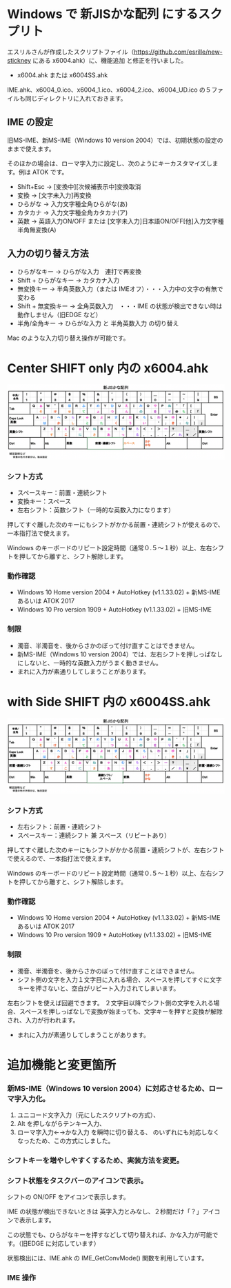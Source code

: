 # Windows で 新JISかな配列 にするスクプリト

エスリルさんが作成したスクリプトファイル（https://github.com/esrille/new-stickney にある x6004.ahk）に、機能追加
と修正を行いました。

* x6004.ahk または x6004SS.ahk

IME.ahk、x6004_0.ico、x6004_1.ico、x6004_2.ico、x6004_UD.ico の５ファイルも同じディレクトリに入れておきます。

## IME の設定

旧MS-IME、新MS-IME（Windows 10 version 2004）では、初期状態の設定のままで使えます。

そのほかの場合は、ローマ字入力に設定し、次のようにキーカスタマイズします。例は ATOK です。

* Shift+Esc	→ [変換中][次候補表示中]変換取消
* 変換	→ [文字未入力]再変換
* ひらがな	→ 入力文字種全角ひらがな(あ)
* カタカナ	→ 入力文字種全角カタカナ(ア)
* 英数	→ 英語入力ON/OFF または [文字未入力]日本語ON/OFF[他]入力文字種半角無変換(A)

## 入力の切り替え方法

* ひらがなキー		→ ひらがな入力　連打で再変換
* Shift + ひらがなキー	→ カタカナ入力
* 無変換キー		→ 半角英数入力（または IMEオフ）・・・入力中の文字の有無で変わる
* Shift + 無変換キー	→ 全角英数入力　・・・IME の状態が検出できない時は動作しません（旧EDGE など）
* 半角/全角キー		→ ひらがな入力 と 半角英数入力 の切り替え

Mac のような入力切り替え操作が可能です。

# Center SHIFT only 内の x6004.ahk

![JISキーボードの配列図](SinJIS_Layout.png)

### シフト方式

* スペースキー：前置・連続シフト
* 変換キー：スペース
* 左右シフト：英数シフト（一時的な英数入力になります）

押してすぐ離した次のキーにもシフトがかかる前置・連続シフトが使えるので、一本指打法で使えます。

Windows のキーボードのリピート設定時間（通常０.５〜１秒）以上、左右シフトを押してから離すと、シフト解除します。

### 動作確認

* Windows 10 Home version 2004 + AutoHotkey (v1.1.33.02) + 新MS-IME あるいは ATOK 2017
* Windows 10 Pro version 1909 + AutoHotkey (v1.1.33.02) + 旧MS-IME

### 制限

* 濁音、半濁音を、後からさかのぼって付け直すことはできません。
* 新MS-IME（Windows 10 version 2004）では、左右シフトを押しっぱなしにしないと、一時的な英数入力がうまく動きません。
* まれに入力が素通りしてしまうことがあります。

# with Side SHIFT 内の x6004SS.ahk

![JISキーボードの配列図](SinJIS_SS_Layout.png)

### シフト方式

* 左右シフト：前置・連続シフト
* スペースキー：連続シフト 兼 スペース（リピートあり）

押してすぐ離した次のキーにもシフトがかかる前置・連続シフトが、左右シフトで使えるので、一本指打法で使えます。

Windows のキーボードのリピート設定時間（通常０.５〜１秒）以上、左右シフトを押してから離すと、シフト解除します。

### 動作確認

* Windows 10 Home version 2004 + AutoHotkey (v1.1.33.02) + 新MS-IME あるいは ATOK 2017
* Windows 10 Pro version 1909 + AutoHotkey (v1.1.33.02) + 旧MS-IME

### 制限

* 濁音、半濁音を、後からさかのぼって付け直すことはできません。
* シフト側の文字を入力１文字目に入れる場合、スペースを押してすぐに文字キーを押さないと、空白がリピート入力されてしまいます。

左右シフトを使えば回避できます。
２文字目以降でシフト側の文字を入れる場合、スペースを押しっぱなしで変換が始まっても、文字キーを押すと変換が解除され、入力が行われます。

* まれに入力が素通りしてしまうことがあります。

# 追加機能と変更箇所

### 新MS-IME（Windows 10 version 2004）に対応させるため、ローマ字入力化。

1. ユニコード文字入力（元にしたスクリプトの方式）、
2. Alt を押しながらテンキー入力、
3. ローマ字入力←→かな入力 を瞬時に切り替える、
のいずれにも対応しなくなったため、この方式にしました。

### シフトキーを増やしやすくするため、実装方法を変更。

### シフト状態をタスクバーのアイコンで表示。

シフトの ON/OFF をアイコンで表示します。

IME の状態が検出できないときは
英字入力とみなし、２秒間だけ「？」アイコンで表示します。

この状態でも、ひらがなキーを押すなどして切り替えれば、かな入力が可能です。（旧EDGE に対応しています）

状態検出には、IME.ahk の IME_GetConvMode() 関数を利用しています。

### IME 操作
